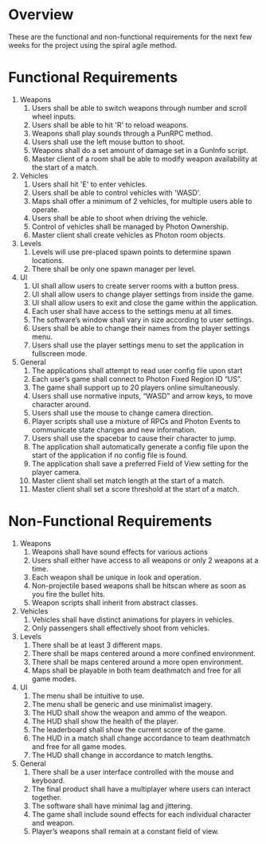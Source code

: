 # Overview
These are the functional and non-functional requirements for the next few weeks for the project using the spiral agile method.

# Functional Requirements
1. Weapons
    1. Users shall be able to switch weapons through number and scroll wheel inputs.
    2. Users shall be able to hit 'R' to reload weapons.
    3. Weapons shall play sounds through a PunRPC method.
    4. Users shall use the left mouse button to shoot.
    5. Weapons shall do a set amount of damage set in a GunInfo script.
    6. Master client of a room shall be able to modify weapon availability at the start of a match.
2. Vehicles
    1. Users shall hit 'E' to enter vehicles.
    2. Users shall be able to control vehicles with 'WASD'.
    3. Maps shall offer a minimum of 2 vehicles, for multiple users able to operate.
    4. Users shall be able to shoot when driving the vehicle.
    5. Control of vehicles shall  be managed by Photon Ownership.
    6. Master client shall create vehicles as Photon room objects.
3. Levels
    1. Levels will use pre-placed spawn points to determine spawn locations.
    2. There shall be only one spawn manager per level.
4. UI
    1. UI shall allow users to create server rooms with a button press.
    2. UI shall allow users to change player settings from inside the game.
    3. UI shall allow users to exit and close the game within the application.
    4. Each user shall have access to the settings menu at all times.
    5. The software’s window shall vary in size according to user settings.
    6. Users shall be able to change their names from the player settings menu.
    7. Users shall use the player settings menu to set the application in fullscreen mode.
5. General
    1. The applications shall attempt to read user config file upon start
    2. Each user’s game shall connect to Photon Fixed Region ID “US”.
    3. The game shall support up to 20 players online simultaneously.
    4. Users shall use normative inputs, “WASD” and arrow keys, to move character around.
    5. Users shall use the mouse to change camera direction.
    6. Player scripts shall use a mixture of RPCs and Photon Events to communicate state changes and new information.
    7. Users shall use the spacebar to cause their character to jump.
    8. The application shall automatically generate a config file upon the start of the application if no config file is found.
    9. The application shall save a preferred Field of View setting for the player camera.
    10. Master client shall set match length at the start of a match.
    11. Master client shall set a score threshold at the start of a match.

# Non-Functional Requirements
1. Weapons
    1. Weapons shall have sound effects for various actions
    2. Users shall either have access to all weapons or only 2 weapons at a time.
    3. Each weapon shall be unique in look and operation.
    4. Non-projectile based weapons shall be hitscan where as soon as you fire the bullet hits.
    5. Weapon scripts shall inherit from abstract classes.
2. Vehicles
    1. Vehicles shall have distinct animations for players in vehicles.
    2. Only passengers shall effectively shoot from vehicles.
3. Levels
    1. There shall be at least 3 different maps.
    2. There shall be maps centered around a more confined environment.
    3. There shall be maps centered around a more open environment.
    4. Maps shall be playable in both team deathmatch and free for all game modes.
4. UI
    1. The menu shall be intuitive to use.
    2. The menu shall be generic and use minimalist imagery.
    3. The HUD shall show the weapon and ammo of the weapon.
    4. The HUD shall show the health of the player.
    5. The leaderboard shall show the current score of the game.
    6. The HUD in a match shall change accordance to team deathmatch and free for all game modes.
    7. The HUD shall change in accordance to match lengths.
5. General
    1. There shall be a user interface controlled with the mouse and keyboard.
    2. The final product shall have a multiplayer where users can interact together.
    3. The software shall have minimal lag and jittering.
    4. The game shall include sound effects for each individual character and weapon.
    5. Player’s weapons shall remain at a constant field of view.


